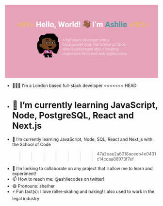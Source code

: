 ![](banner/github-banner.jpg)

- 💁🏾‍♀️ I'm a London based full-stack developer
  <<<<<<< HEAD
- # 🌱 I’m currently learning JavaScript, Node, PostgreSQL, React and Next.js
- 🌱 I’m currently learning JavaScript, Node, SQL, React and Next.js with the School of Code
  > > > > > > > 47a2eae2a6318aceeb4e0431c14ccaa86973f7ef
- 👯 I’m looking to collaborate on any project that'll allow me to learn and experiment!
- 📫 How to reach me: @ashliecodes on twitter!
- 😄 Pronouns: she/her
- ⚡ Fun fact(s): I love roller-skating and baking! I also used to work in the legal industry

<!--
**ashliecodes/ashliecodes** is a ✨ _special_ ✨ repository because its `README.md` (this file) appears on your GitHub profile.

Here are some ideas to get you started:

- 🔭 I’m currently working on ...
- 🌱 I’m currently learning JavaScript, React and Next.js
- 👯 I’m looking to collaborate on ...
- 🤔 I’m looking for help with ...
- 💬 Ask me about ...
- 📫 How to reach me: ...
- 😄 Pronouns: She/her
- ⚡ Fun fact: I love roller-skating and baking!
-->
